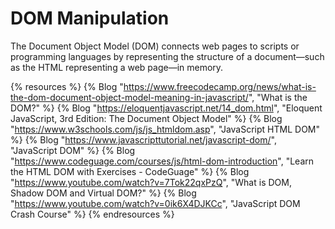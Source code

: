 # DOM Manipulation

The Document Object Model (DOM) connects web pages to scripts or programming languages by representing the structure of a document—such as the HTML representing a web page—in memory.

{% resources %}
  {% Blog "https://www.freecodecamp.org/news/what-is-the-dom-document-object-model-meaning-in-javascript/", "What is the DOM?" %}
  {% Blog "https://eloquentjavascript.net/14_dom.html", "Eloquent JavaScript, 3rd Edition: The Document Object Model" %}
  {% Blog "https://www.w3schools.com/js/js_htmldom.asp", "JavaScript HTML DOM" %}
  {% Blog "https://www.javascripttutorial.net/javascript-dom/", "JavaScript DOM" %}
  {% Blog "https://www.codeguage.com/courses/js/html-dom-introduction", "Learn the HTML DOM with Exercises - CodeGuage" %}
  {% Blog "https://www.youtube.com/watch?v=7Tok22qxPzQ", "What is DOM, Shadow DOM and Virtual DOM?" %}
  {% Blog "https://www.youtube.com/watch?v=0ik6X4DJKCc", "JavaScript DOM Crash Course" %}
{% endresources %}

